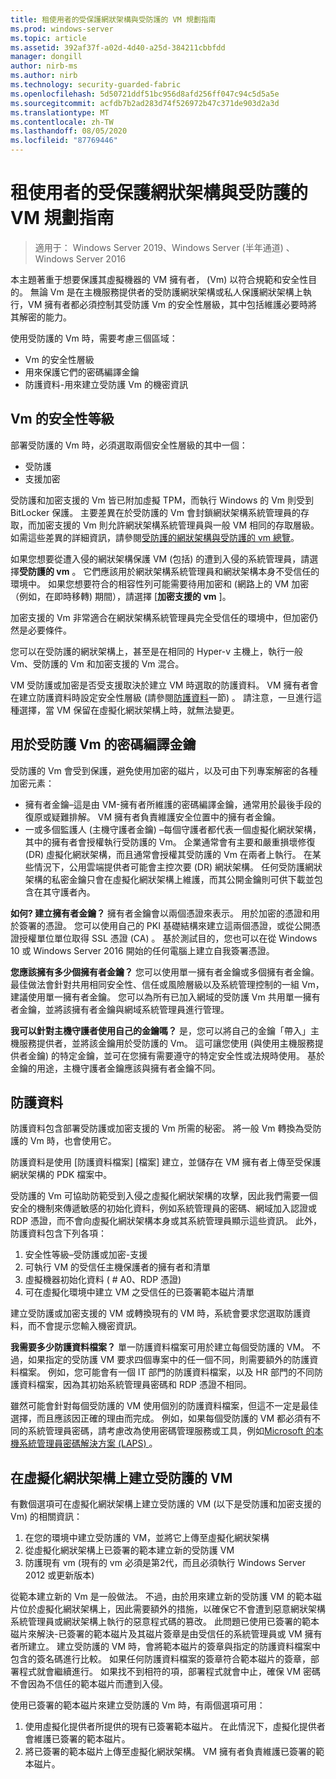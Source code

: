 ```yaml
---
title: 租使用者的受保護網狀架構與受防護的 VM 規劃指南
ms.prod: windows-server
ms.topic: article
ms.assetid: 392af37f-a02d-4d40-a25d-384211cbbfdd
manager: dongill
author: nirb-ms
ms.author: nirb
ms.technology: security-guarded-fabric
ms.openlocfilehash: 5d50721ddf51bc956d8afd256ff047c94c5d5a5e
ms.sourcegitcommit: acfdb7b2ad283d74f526972b47c371de903d2a3d
ms.translationtype: MT
ms.contentlocale: zh-TW
ms.lasthandoff: 08/05/2020
ms.locfileid: "87769446"
---
```

# <a name="guarded-fabric-and-shielded-vm-planning-guide-for-tenants"></a>租使用者的受保護網狀架構與受防護的 VM 規劃指南

>適用于： Windows Server 2019、Windows Server (半年通道) 、Windows Server 2016

本主題著重于想要保護其虛擬機器的 VM 擁有者， (Vm) 以符合規範和安全性目的。 無論 Vm 是在主機服務提供者的受防護網狀架構或私人保護網狀架構上執行，VM 擁有者都必須控制其受防護 Vm 的安全性層級，其中包括維護必要時將其解密的能力。

使用受防護的 Vm 時，需要考慮三個區域：

- Vm 的安全性層級
- 用來保護它們的密碼編譯金鑰
- 防護資料-用來建立受防護 Vm 的機密資訊

## <a name="security-level-for-the-vms"></a>Vm 的安全性等級

部署受防護的 Vm 時，必須選取兩個安全性層級的其中一個：

- 受防護
- 支援加密

受防護和加密支援的 Vm 皆已附加虛擬 TPM，而執行 Windows 的 Vm 則受到 BitLocker 保護。 主要差異在於受防護的 Vm 會封鎖網狀架構系統管理員的存取，而加密支援的 Vm 則允許網狀架構系統管理員與一般 VM 相同的存取層級。 如需這些差異的詳細資訊，請參閱[受防護的網狀架構與受防護的 vm 總覽](guarded-fabric-and-shielded-vms.md)。

如果您想要從遭入侵的網狀架構保護 VM (包括) 的遭到入侵的系統管理員，請選擇**受防護的 vm** 。 它們應該用於網狀架構系統管理員和網狀架構本身不受信任的環境中。 如果您想要符合的相容性列可能需要待用加密和 (網路上的 VM 加密（例如，在即時移轉) 期間），請選擇 [**加密支援的 vm** ]。

加密支援的 Vm 非常適合在網狀架構系統管理員完全受信任的環境中，但加密仍然是必要條件。

您可以在受防護的網狀架構上，甚至是在相同的 Hyper-v 主機上，執行一般 Vm、受防護的 Vm 和加密支援的 Vm 混合。

VM 受防護或加密是否受支援取決於建立 VM 時選取的防護資料。 VM 擁有者會在建立防護資料時設定安全性層級 (請參閱[防護資料](#shielding-data)一節) 。
請注意，一旦進行這種選擇，當 VM 保留在虛擬化網狀架構上時，就無法變更。

## <a name="cryptographic-keys-used-for-shielded-vms"></a>用於受防護 Vm 的密碼編譯金鑰

受防護的 Vm 會受到保護，避免使用加密的磁片，以及可由下列專案解密的各種加密元素：

- 擁有者金鑰–這是由 VM-擁有者所維護的密碼編譯金鑰，通常用於最後手段的復原或疑難排解。 VM 擁有者負責維護安全位置中的擁有者金鑰。
- 一或多個監護人 (主機守護者金鑰) –每個守護者都代表一個虛擬化網狀架構，其中的擁有者會授權執行受防護的 Vm。 企業通常會有主要和嚴重損壞修復 (DR) 虛擬化網狀架構，而且通常會授權其受防護的 Vm 在兩者上執行。 在某些情況下，公用雲端提供者可能會主控次要 (DR) 網狀架構。 任何受防護網狀架構的私密金鑰只會在虛擬化網狀架構上維護，而其公開金鑰則可供下載並包含在其守護者內。

**如何? 建立擁有者金鑰？** 擁有者金鑰會以兩個憑證來表示。 用於加密的憑證和用於簽署的憑證。 您可以使用自己的 PKI 基礎結構來建立這兩個憑證，或從公開憑證授權單位單位取得 SSL 憑證 (CA) 。 基於測試目的，您也可以在從 Windows 10 或 Windows Server 2016 開始的任何電腦上建立自我簽署憑證。

**您應該擁有多少個擁有者金鑰？** 您可以使用單一擁有者金鑰或多個擁有者金鑰。 最佳做法會針對共用相同安全性、信任或風險層級以及系統管理控制的一組 Vm，建議使用單一擁有者金鑰。 您可以為所有已加入網域的受防護 Vm 共用單一擁有者金鑰，並將該擁有者金鑰與網域系統管理員進行管理。

**我可以針對主機守護者使用自己的金鑰嗎？** 是，您可以將自己的金鑰「帶入」主機服務提供者，並將該金鑰用於受防護的 Vm。 這可讓您使用 (與使用主機服務提供者金鑰) 的特定金鑰，並可在您擁有需要遵守的特定安全性或法規時使用。 基於金鑰的用途，主機守護者金鑰應該與擁有者金鑰不同。

## <a name="shielding-data"></a>防護資料

防護資料包含部署受防護或加密支援的 Vm 所需的秘密。 將一般 Vm 轉換為受防護的 Vm 時，也會使用它。

防護資料是使用 [防護資料檔案] [檔案] 建立，並儲存在 VM 擁有者上傳至受保護網狀架構的 PDK 檔案中。

受防護的 Vm 可協助防範受到入侵之虛擬化網狀架構的攻擊，因此我們需要一個安全的機制來傳遞敏感的初始化資料，例如系統管理員的密碼、網域加入認證或 RDP 憑證，而不會向虛擬化網狀架構本身或其系統管理員顯示這些資訊。 此外，防護資料包含下列各項：

1. 安全性等級–受防護或加密-支援
2. 可執行 VM 的受信任主機保護者的擁有者和清單
3. 虛擬機器初始化資料 ( # A0、RDP 憑證) 
4. 可在虛擬化環境中建立 VM 之受信任的已簽署範本磁片清單

建立受防護或加密支援的 VM 或轉換現有的 VM 時，系統會要求您選取防護資料，而不會提示您輸入機密資訊。

**我需要多少防護資料檔案？** 單一防護資料檔案可用於建立每個受防護的 VM。 不過，如果指定的受防護 VM 要求四個專案中的任一個不同，則需要額外的防護資料檔案。 例如，您可能會有一個 IT 部門的防護資料檔案，以及 HR 部門的不同防護資料檔案，因為其初始系統管理員密碼和 RDP 憑證不相同。

雖然可能會針對每個受防護的 VM 使用個別的防護資料檔案，但這不一定是最佳選擇，而且應該因正確的理由而完成。 例如，如果每個受防護的 VM 都必須有不同的系統管理員密碼，請考慮改為使用密碼管理服務或工具，例如[Microsoft 的本機系統管理員密碼解決方案 (LAPS) ](https://www.microsoft.com/download/details.aspx?id=46899)。

## <a name="creating-a-shielded-vm-on-a-virtualization-fabric"></a>在虛擬化網狀架構上建立受防護的 VM

有數個選項可在虛擬化網狀架構上建立受防護的 VM (以下是受防護和加密支援的 Vm) 的相關資訊：

1. 在您的環境中建立受防護的 VM，並將它上傳至虛擬化網狀架構
2. 從虛擬化網狀架構上已簽署的範本建立新的受防護 VM
3. 防護現有 vm (現有的 vm 必須是第2代，而且必須執行 Windows Server 2012 或更新版本) 

從範本建立新的 Vm 是一般做法。 不過，由於用來建立新的受防護 VM 的範本磁片位於虛擬化網狀架構上，因此需要額外的措施，以確保它不會遭到惡意網狀架構系統管理員或網狀架構上執行的惡意程式碼的篡改。 此問題已使用已簽署的範本磁片來解決-已簽署的範本磁片及其磁片簽章是由受信任的系統管理員或 VM 擁有者所建立。 建立受防護的 VM 時，會將範本磁片的簽章與指定的防護資料檔案中包含的簽名碼進行比較。 如果任何防護資料檔案的簽章符合範本磁片的簽章，部署程式就會繼續進行。 如果找不到相符的項，部署程式就會中止，確保 VM 密碼不會因為不信任的範本磁片而遭到入侵。

使用已簽署的範本磁片來建立受防護的 Vm 時，有兩個選項可用：

1. 使用虛擬化提供者所提供的現有已簽署範本磁片。 在此情況下，虛擬化提供者會維護已簽署的範本磁片。
2. 將已簽署的範本磁片上傳至虛擬化網狀架構。 VM 擁有者負責維護已簽署的範本磁片。


